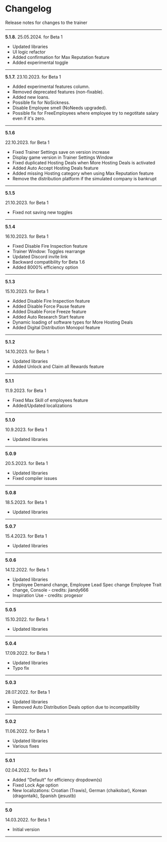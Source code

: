 # Changelog
Release notes for changes to the trainer

---

**5.1.8.**
25.05.2024. for Beta 1
- Updated libraries
- UI logic refactor
- Added confirmation for Max Reputation feature
- Added experimental toggle

---

**5.1.7.**
23.10.2023. for Beta 1
- Added experimental features column.
- Removed deprecated features (non-fixable).
- Added new loans.
- Possible fix for NoSickness.
- Disable Employee smell (NoNeeds upgraded).
- Possible fix for FreeEmployees where employee try to negotitate salary even if it's zero.

---

**5.1.6**

22.10.2023. for Beta 1
- Fixed Trainer Settings save on version increase
- Display game version in Trainer Settings Window
- Fixed duplicated Hosting Deals when More Hosting Deals is activated
- Added Auto Accept Hosting Deals feature
- Added missing Hosting category when using Max Reputation feature
- Remove the distribution platform if the simulated company is bankrupt

---

**5.1.5**

21.10.2023. for Beta 1
- Fixed not saving new toggles

---

**5.1.4**

16.10.2023. for Beta 1
- Fixed Disable Fire Inspection feature
- Trainer Window: Toggles rearrange
- Updated Discord invite link
- Backward compatibility for Beta 1.6
- Added 8000% efficiency option

---

**5.1.3**

15.10.2023. for Beta 1
- Added Disable Fire Inspection feature
- Added Disable Force Pause feature
- Added Disable Force Freeze feature
- Added Auto Research Start feature
- Dynamic loading of software types for More Hosting Deals
- Added Digital Distribution Monopol feature

---

**5.1.2**

14.10.2023. for Beta 1
- Updated libraries
- Added Unlock and Claim all Rewards feature

---

**5.1.1**

11.9.2023. for Beta 1
- Fixed Max Skill of employees feature
- Added/Updated localizations

---

**5.1.0**

10.9.2023. for Beta 1
- Updated libraries

---

**5.0.9**

20.5.2023. for Beta 1
- Updated libraries
- Fixed compiler issues

---

**5.0.8**

18.5.2023. for Beta 1
- Updated libraries

---

**5.0.7**

15.4.2023. for Beta 1
- Updated libraries

---

**5.0.6**

14.12.2022. for Beta 1
- Updated libraries
- Employee Demand change, Employee Lead Spec change Employee Trait change, Console - credits: jiandy666
- Inspiration Use - credits: progesor

---

**5.0.5**

15.10.2022. for Beta 1
- Updated libraries

---

**5.0.4**

17.09.2022. for Beta 1
- Updated libraries
- Typo fix

---

**5.0.3**

28.07.2022. for Beta 1
- Updated libraries
- Removed Auto Distribution Deals option due to incompatibility

---

**5.0.2**

11.06.2022. for Beta 1
- Updated libraries
- Various fixes

---

**5.0.1**

02.04.2022. for Beta 1
- Added "Default" for efficiency dropdown(s)
- Fixed Lock Age option
- New localizations: Croatian (Trawis), German (chaikobar), Korean (dragontalk), Spanish (jesustb)

---

**5.0**

14.03.2022. for Beta 1
- Initial version

---
